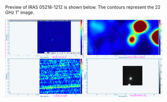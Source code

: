 Preview of IRAS 05218-1212 is shown below. The contours represent the 22 GHz 1" image. 

![IRAS05218-1212.png](IRAS05218-1212.png "IRAS05218-1212")

